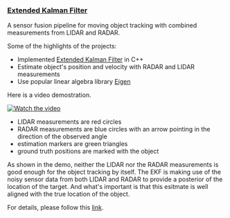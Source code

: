 ### **[Extended Kalman Filter](https://github.com/bitsurgeon/CarND_ExtendedKalmanFilter)**  

A sensor fusion pipeline for moving object tracking with combined measurements from LIDAR and RADAR.

Some of the highlights of the projects:

* Implemented [Extended Kalman Filter](https://en.wikipedia.org/wiki/Extended_Kalman_filter) in C++
* Estimate object's position and velocity with RADAR and LIDAR measurements
* Use popular linear algebra library [Eigen](http://eigen.tuxfamily.org/index.php)

Here is a video demostration.

[![Watch the video](https://img.youtube.com/vi/MtKtwCzxLpE/mqdefault.jpg)](https://youtu.be/MtKtwCzxLpE)

- LIDAR measurements are red circles
- RADAR measurements are blue circles with an arrow pointing in the direction of the observed angle
- estimation markers are green triangles
- ground truth positions are marked with the object

As shown in the demo, neither the LIDAR nor the RADAR measurements is good enough for the object tracking by itself. The EKF is making use of the noisy sensor data from both LIDAR and RADAR to provide a posterior of the location of the target. And what's important is that this esitmate is well aligned with the true location of the object.

For details, please follow this [link](https://github.com/bitsurgeon/CarND_ExtendedKalmanFilter).
